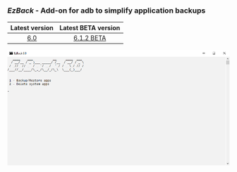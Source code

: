 ### *EzBack* - Add-on for adb to simplify application backups  
| Latest version | Latest BETA version |
| :------------------: |:------------------:|
| [6.0](https://github.com/qnezor/EzBack/releases/tag/6.0) | [6.1.2 BETA](https://github.com/qnezor/EzBack/releases/tag/6.1.2-beta) |

![EzBack 6.0](/files/ezback6.0.png) 
